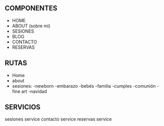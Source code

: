 ## COMPONENTES
- HOME
- ABOUT (sobre mi)
- SESIONES
- BLOG
- CONTACTO
- RESERVAS
## RUTAS
- Home
- about
- sesiones:
    -newborn
    -embarazo
    -bebés
    -familia
    -cumples
    -comunión
    -fine art
    -navidad
## SERVICIOS
sesiones service
contacto service
reservas service
